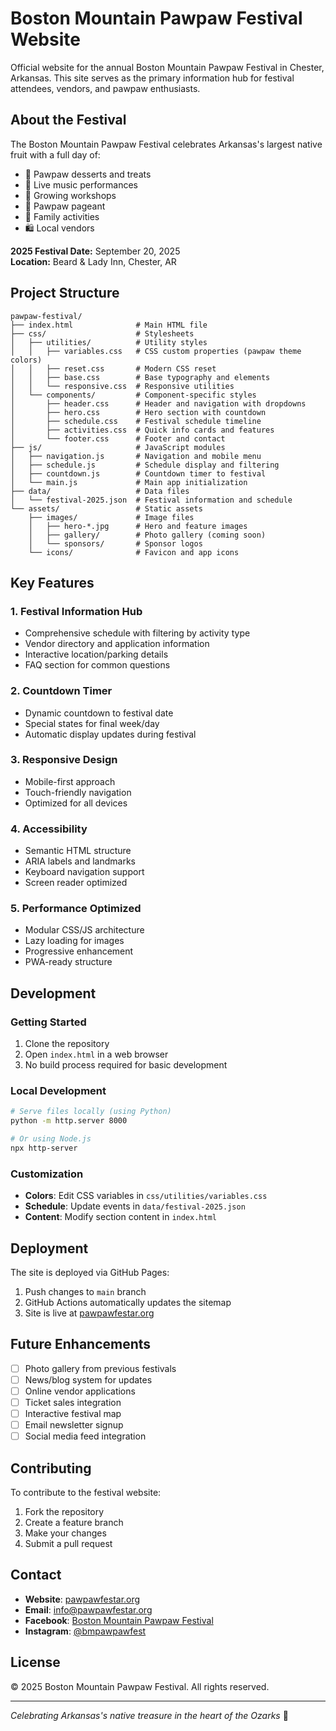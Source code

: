 # Boston Mountain Pawpaw Festival Website

Official website for the annual Boston Mountain Pawpaw Festival in Chester, Arkansas. This site serves as the primary information hub for festival attendees, vendors, and pawpaw enthusiasts.

## About the Festival

The Boston Mountain Pawpaw Festival celebrates Arkansas's largest native fruit with a full day of:
- 🥧 Pawpaw desserts and treats
- 🎵 Live music performances
- 🌱 Growing workshops
- 👑 Pawpaw pageant
- 🎯 Family activities
- 🛍️ Local vendors

**2025 Festival Date:** September 20, 2025  
**Location:** Beard & Lady Inn, Chester, AR

## Project Structure

```
pawpaw-festival/
├── index.html              # Main HTML file
├── css/                    # Stylesheets
│   ├── utilities/          # Utility styles
│   │   ├── variables.css   # CSS custom properties (pawpaw theme colors)
│   │   ├── reset.css       # Modern CSS reset
│   │   ├── base.css        # Base typography and elements
│   │   └── responsive.css  # Responsive utilities
│   └── components/         # Component-specific styles
│       ├── header.css      # Header and navigation with dropdowns
│       ├── hero.css        # Hero section with countdown
│       ├── schedule.css    # Festival schedule timeline
│       ├── activities.css  # Quick info cards and features
│       └── footer.css      # Footer and contact
├── js/                     # JavaScript modules
│   ├── navigation.js       # Navigation and mobile menu
│   ├── schedule.js         # Schedule display and filtering
│   ├── countdown.js        # Countdown timer to festival
│   └── main.js             # Main app initialization
├── data/                   # Data files
│   └── festival-2025.json  # Festival information and schedule
└── assets/                 # Static assets
    ├── images/             # Image files
    │   ├── hero-*.jpg      # Hero and feature images
    │   ├── gallery/        # Photo gallery (coming soon)
    │   └── sponsors/       # Sponsor logos
    └── icons/              # Favicon and app icons
```

## Key Features

### 1. **Festival Information Hub**
- Comprehensive schedule with filtering by activity type
- Vendor directory and application information
- Interactive location/parking details
- FAQ section for common questions

### 2. **Countdown Timer**
- Dynamic countdown to festival date
- Special states for final week/day
- Automatic display updates during festival

### 3. **Responsive Design**
- Mobile-first approach
- Touch-friendly navigation
- Optimized for all devices

### 4. **Accessibility**
- Semantic HTML structure
- ARIA labels and landmarks
- Keyboard navigation support
- Screen reader optimized

### 5. **Performance Optimized**
- Modular CSS/JS architecture
- Lazy loading for images
- Progressive enhancement
- PWA-ready structure

## Development

### Getting Started

1. Clone the repository
2. Open `index.html` in a web browser
3. No build process required for basic development

### Local Development

```bash
# Serve files locally (using Python)
python -m http.server 8000

# Or using Node.js
npx http-server
```

### Customization

- **Colors**: Edit CSS variables in `css/utilities/variables.css`
- **Schedule**: Update events in `data/festival-2025.json`
- **Content**: Modify section content in `index.html`

## Deployment

The site is deployed via GitHub Pages:

1. Push changes to `main` branch
2. GitHub Actions automatically updates the sitemap
3. Site is live at [pawpawfestar.org](https://pawpawfestar.org)

## Future Enhancements

- [ ] Photo gallery from previous festivals
- [ ] News/blog system for updates
- [ ] Online vendor applications
- [ ] Ticket sales integration
- [ ] Interactive festival map
- [ ] Email newsletter signup
- [ ] Social media feed integration

## Contributing

To contribute to the festival website:

1. Fork the repository
2. Create a feature branch
3. Make your changes
4. Submit a pull request

## Contact

- **Website**: [pawpawfestar.org](https://pawpawfestar.org)
- **Email**: info@pawpawfestar.org
- **Facebook**: [Boston Mountain Pawpaw Festival](https://facebook.com/bostonmountainpawpawfestival)
- **Instagram**: [@bmpawpawfest](https://instagram.com/bmpawpawfest)

## License

© 2025 Boston Mountain Pawpaw Festival. All rights reserved.

---

*Celebrating Arkansas's native treasure in the heart of the Ozarks* 🌿